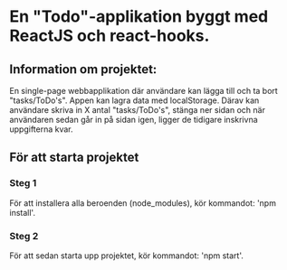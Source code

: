 # En "Todo"-applikation byggt med ReactJS och react-hooks.

## Information om projektet: 
En single-page webbapplikation där användare kan lägga till och ta bort "tasks/ToDo's".
Appen kan lagra data med localStorage. Därav kan användare skriva in X antal "tasks/ToDo's", stänga ner sidan och när användaren sedan går in på sidan igen, ligger de tidigare inskrivna uppgifterna kvar.

## För att starta projektet

### Steg 1
För att installera alla beroenden (node_modules), kör kommandot: 'npm install'.

### Steg 2
För att sedan starta upp projektet, kör kommandot: 'npm start'.


